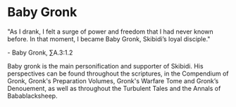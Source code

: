 # Baby Gronk

"As I drank, I felt a surge of power and freedom that I had never known before. In that moment, I became Baby Gronk, Skibidi’s loyal disciple."

\- Baby Gronk, ∑A.3:1.2

Baby gronk is the main personification and supporter of Skibidi. His perspectives can be found throughout the scriptures, in the Compendium of Gronk, Gronk's Preparation Volumes, Gronk's Warfare Tome and Gronk’s Denouement, as well as throughout the Turbulent Tales and the Annals of Babablacksheep.
